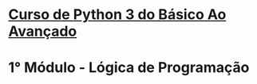 # [Curso de Python 3 do Básico Ao Avançado](https://www.udemy.com/course/python-3-do-zero-ao-avancado/)

# 1° Módulo - Lógica de Programação